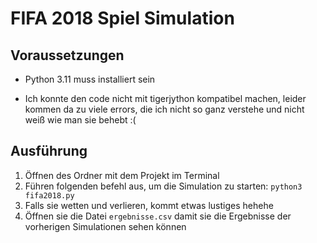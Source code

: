 # FIFA 2018 Spiel Simulation

## Voraussetzungen

- Python 3.11 muss installiert sein

- Ich konnte den code nicht mit tigerjython kompatibel machen, leider kommen da zu viele errors, die ich nicht so ganz verstehe und nicht weiß wie man sie behebt :(

## Ausführung

1. Öffnen des Ordner mit dem Projekt im Terminal
2. Führen folgenden befehl aus, um die Simulation zu starten:
 `python3 fifa2018.py`
3. Falls sie wetten und verlieren, kommt etwas lustiges hehehe
4. Öffnen sie die Datei `ergebnisse.csv` damit sie die Ergebnisse der vorherigen Simulationen sehen können
